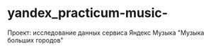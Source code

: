 # yandex_practicum-music-
Проект: исследование данных сервиса Яндекс Музыка "Музыка больших городов"
